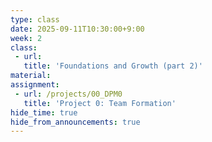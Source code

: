```yaml
---
type: class
date: 2025-09-11T10:30:00+9:00
week: 2
class:
 - url: 
   title: 'Foundations and Growth (part 2)'
material:
assignment: 
 - url: /projects/00_DPM0
   title: 'Project 0: Team Formation'
hide_time: true
hide_from_announcements: true
---
```

